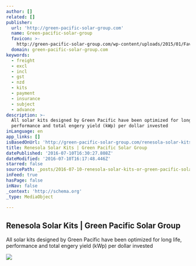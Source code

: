 ```yaml
---
author: []
related: []
publisher:
  url: 'http://green-pacific-solar-group.com'
  name: Green-pacific-solar-group
  favicon: >-
    http://green-pacific-solar-group.com/wp-content/uploads/2015/01/Favicon-Green-Pacific-e1422542049221.jpg
  domain: green-pacific-solar-group.com
keywords:
  - freight
  - excl
  - incl
  - gst
  - nzd
  - kits
  - payment
  - insurance
  - subject
  - advance
description: >-
  All solar kits designed by Green Pacific have been optimized for long life,
  performance and total engery yield (kWp) per dollar invested
inLanguage: en
app_links: []
isBasedOnUrl: 'http://green-pacific-solar-group.com/renesola-solar-kits/'
title: Renesola Solar Kits | Green Pacific Solar Group
datePublished: '2016-07-10T16:30:27.808Z'
dateModified: '2016-07-10T16:17:48.446Z'
starred: false
sourcePath: _posts/2016-07-10-renesola-solar-kits-or-green-pacific-solar-group.md
inFeed: true
hasPage: false
inNav: false
_context: 'http://schema.org'
_type: MediaObject

---
```

<article style=""><h1>Renesola Solar Kits | Green Pacific Solar Group</h1><p>All solar kits designed by Green Pacific have been optimized for long life, performance and total engery yield (kWp) per dollar invested</p><img src="http://green-pacific-solar-group.com/wp-content/uploads/2014/08/Website_Size_home.jpg" /></article>